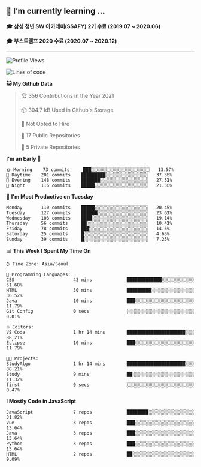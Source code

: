 ## 🌱 I’m currently learning ...

**🎓 삼성 청년 SW 아카데미(SSAFY) 2기 수료 (2019.07 ~ 2020.06)**

**🎓 부스트캠프 2020 수료 (2020.07 ~ 2020.12)**
 
-----

<!--START_SECTION:waka-->
![Profile Views](http://img.shields.io/badge/Profile%20Views-2-blue)

![Lines of code](https://img.shields.io/badge/From%20Hello%20World%20I%27ve%20Written-2.9%20million%20lines%20of%20code-blue)

**🐱 My Github Data** 

> 🏆 356 Contributions in the Year 2021
 > 
> 📦 304.7 kB Used in Github's Storage 
 > 
> 🚫 Not Opted to Hire
 > 
> 📜 17 Public Repositories 
 > 
> 🔑 5 Private Repositories  
 > 
**I'm an Early 🐤** 

```text
🌞 Morning    73 commits     ███░░░░░░░░░░░░░░░░░░░░░░   13.57% 
🌆 Daytime    201 commits    █████████░░░░░░░░░░░░░░░░   37.36% 
🌃 Evening    148 commits    ███████░░░░░░░░░░░░░░░░░░   27.51% 
🌙 Night      116 commits    █████░░░░░░░░░░░░░░░░░░░░   21.56%

```
📅 **I'm Most Productive on Tuesday** 

```text
Monday       110 commits    █████░░░░░░░░░░░░░░░░░░░░   20.45% 
Tuesday      127 commits    ██████░░░░░░░░░░░░░░░░░░░   23.61% 
Wednesday    103 commits    ████░░░░░░░░░░░░░░░░░░░░░   19.14% 
Thursday     56 commits     ██░░░░░░░░░░░░░░░░░░░░░░░   10.41% 
Friday       78 commits     ███░░░░░░░░░░░░░░░░░░░░░░   14.5% 
Saturday     25 commits     █░░░░░░░░░░░░░░░░░░░░░░░░   4.65% 
Sunday       39 commits     █░░░░░░░░░░░░░░░░░░░░░░░░   7.25%

```


📊 **This Week I Spent My Time On** 

```text
⌚︎ Time Zone: Asia/Seoul

💬 Programming Languages: 
CSS                      43 mins             █████████████░░░░░░░░░░░░   51.68% 
HTML                     30 mins             █████████░░░░░░░░░░░░░░░░   36.52% 
Java                     10 mins             ███░░░░░░░░░░░░░░░░░░░░░░   11.79% 
Git Config               0 secs              ░░░░░░░░░░░░░░░░░░░░░░░░░   0.01%

🔥 Editors: 
VS Code                  1 hr 14 mins        ██████████████████████░░░   88.21% 
Eclipse                  10 mins             ███░░░░░░░░░░░░░░░░░░░░░░   11.79%

🐱‍💻 Projects: 
StudyAlgo                1 hr 14 mins        ██████████████████████░░░   88.21% 
Study                    9 mins              ██░░░░░░░░░░░░░░░░░░░░░░░   11.32% 
first                    0 secs              ░░░░░░░░░░░░░░░░░░░░░░░░░   0.47%

```

**I Mostly Code in JavaScript** 

```text
JavaScript               7 repos             ████████░░░░░░░░░░░░░░░░░   31.82% 
Vue                      3 repos             ███░░░░░░░░░░░░░░░░░░░░░░   13.64% 
Java                     3 repos             ███░░░░░░░░░░░░░░░░░░░░░░   13.64% 
Python                   3 repos             ███░░░░░░░░░░░░░░░░░░░░░░   13.64% 
HTML                     2 repos             ██░░░░░░░░░░░░░░░░░░░░░░░   9.09%

```



<!--END_SECTION:waka-->
